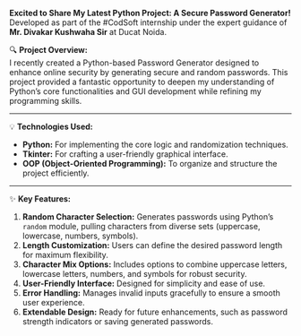 **Excited to Share My Latest Python Project: A Secure Password Generator!**  
Developed as part of the #CodSoft internship under the expert guidance of **Mr. Divakar Kushwaha Sir** at Ducat Noida.  


🔍 **Project Overview:**  
I recently created a Python-based Password Generator designed to enhance online security by generating secure and random passwords. 
This project provided a fantastic opportunity to deepen my understanding of Python’s core functionalities and GUI development while refining my programming skills.  

---

💡 **Technologies Used:**  
- **Python:** For implementing the core logic and randomization techniques.  
- **Tkinter:** For crafting a user-friendly graphical interface.  
- **OOP (Object-Oriented Programming):** To organize and structure the project efficiently.  

---

✨ **Key Features:**  
1. **Random Character Selection:** Generates passwords using Python’s `random` module, pulling characters from diverse sets (uppercase, lowercase, numbers, symbols).  
2. **Length Customization:** Users can define the desired password length for maximum flexibility.  
3. **Character Mix Options:** Includes options to combine uppercase letters, lowercase letters, numbers, and symbols for robust security.  
4. **User-Friendly Interface:** Designed for simplicity and ease of use.  
5. **Error Handling:** Manages invalid inputs gracefully to ensure a smooth user experience.  
6. **Extendable Design:** Ready for future enhancements, such as password strength indicators or saving generated passwords.
